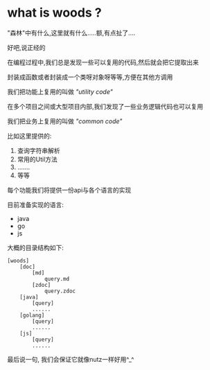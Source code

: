 # what is woods ?

"森林"中有什么,这里就有什么.....额,有点扯了....

好吧,说正经的

在编程过程中,我们总是发现一些可以复用的代码,然后就会把它提取出来

封装成函数或者封装成一个类呀对象呀等等,方便在其他方调用

我们把功能上复用的叫做 *"utility code"*

在多个项目之间或大型项目内部,我们发现了一些业务逻辑代码也可以复用

我们把业务上复用的叫做 *"common code"*

比如这里提供的:

1. 查询字符串解析
2. 常用的Util方法
3. …….
4. 等等


每个功能我们将提供一份api与各个语言的实现

目前准备实现的语言:

* java
* go
* js


大概的目录结构如下:

	[woods]
		[doc]
			[md]
				query.md
			[zdoc]
				query.zdoc
		[java]
			[query]
			......
		[golang]
			[query]
			......
		[js]
			[query]
			......
			

最后说一句, 我们会保证它就像nutz一样好用^_^






